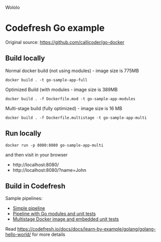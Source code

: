 Wololo

# Codefresh Go example

Original source: https://github.com/callicoder/go-docker

## Build locally

Normal docker build (not using modules) - image size is 775MB

`docker build . -t go-sample-app-full`

Optimized Build (with modules - image size is 389MB

`docker build . -f Dockerfile.mod -t go-sample-app-modules`

Multi-stage build (fully optimized) - image size is 16 MB

`docker build . -f Dockerfile.multistage -t go-sample-app-multi`

## Run locally

`docker run -p 8080:8080 go-sample-app-multi`

and then visit in your browser

* http://localhost:8080/
* http://localhost:8080/?name=John

## Build in Codefresh

Sample pipelines:

* [Simple pipeline](codefresh.yml)
* [Pipeline with Go modules and unit tests](codefresh-gomod.yml)
* [Multistage Docker image and embedded unit tests](codefresh-multi-stage.yml)

Read https://codefresh.io/docs/docs/learn-by-example/golang/golang-hello-world/ for more details



